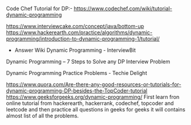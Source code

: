 Code Chef Tutorial for DP:-
https://www.codechef.com/wiki/tutorial-dynamic-programming

https://www.interviewcake.com/concept/java/bottom-up 
https://www.hackerearth.com/practice/algorithms/dynamic-programming/introduction-to-dynamic-programming-1/tutorial/

- Answer Wiki
Dynamic Programming - InterviewBit

Dynamic Programming – 7 Steps to Solve any DP Interview Problem

Dynamic Programming Practice Problems - Techie Delight

https://www.quora.com/Are-there-any-good-resources-or-tutorials-for-dynamic-programming-DP-besides-the-TopCoder-tutorial
https://www.geeksforgeeks.org/dynamic-programming/
First learn fron online tutorial from hackerearth, hackerrank, codechef, topcoder and leetcode and then practice all questions in geeks for geeks it will contains almost list of all the problems.

